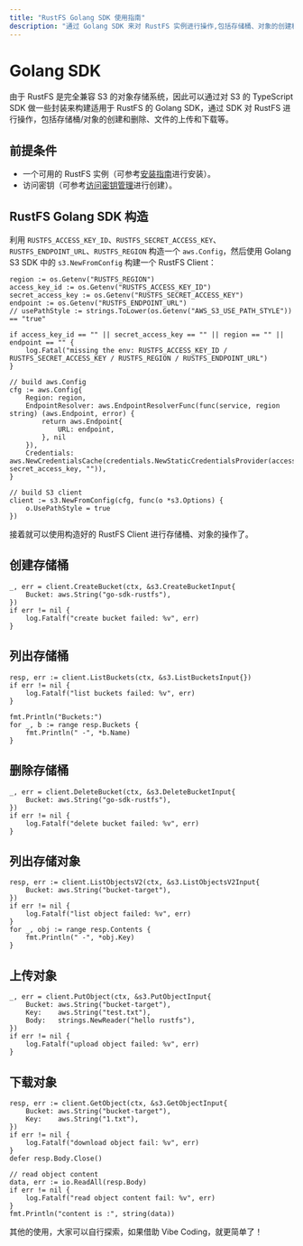 ```yaml
---
title: "RustFS Golang SDK 使用指南"
description: "通过 Golang SDK 来对 RustFS 实例进行操作,包括存储桶、对象的创建和删除."
---
```


# Golang SDK

由于 RustFS 是完全兼容 S3 的对象存储系统，因此可以通过对 S3 的 TypeScript SDK 做一些封装来构建适用于 RustFS 的 Golang SDK，通过 SDK 对 RustFS 进行操作，包括存储桶/对象的创建和删除、文件的上传和下载等。

## 前提条件

- 一个可用的 RustFS 实例（可参考[安装指南](../../installation/index.md)进行安装）。
- 访问密钥（可参考[访问密钥管理](../../administration/iam/access-token.md)进行创建）。

## RustFS Golang SDK 构造

利用 `RUSTFS_ACCESS_KEY_ID`、`RUSTFS_SECRET_ACCESS_KEY`、`RUSTFS_ENDPOINT_URL`、`RUSTFS_REGION` 构造一个 `aws.Config`，然后使用 Golang S3 SDK 中的 `s3.NewFromConfig` 构建一个 RustFS Client：

```
region := os.Getenv("RUSTFS_REGION")
access_key_id := os.Getenv("RUSTFS_ACCESS_KEY_ID")
secret_access_key := os.Getenv("RUSTFS_SECRET_ACCESS_KEY")
endpoint := os.Getenv("RUSTFS_ENDPOINT_URL")
// usePathStyle := strings.ToLower(os.Getenv("AWS_S3_USE_PATH_STYLE")) == "true"

if access_key_id == "" || secret_access_key == "" || region == "" || endpoint == "" {
    log.Fatal("missing the env: RUSTFS_ACCESS_KEY_ID / RUSTFS_SECRET_ACCESS_KEY / RUSTFS_REGION / RUSTFS_ENDPOINT_URL")
}

// build aws.Config
cfg := aws.Config{
    Region: region,
    EndpointResolver: aws.EndpointResolverFunc(func(service, region string) (aws.Endpoint, error) {
        return aws.Endpoint{
            URL: endpoint,
        }, nil
    }),
    Credentials: aws.NewCredentialsCache(credentials.NewStaticCredentialsProvider(access_key_id, secret_access_key, "")),
}

// build S3 client
client := s3.NewFromConfig(cfg, func(o *s3.Options) {
    o.UsePathStyle = true
})
```

接着就可以使用构造好的 RustFS Client 进行存储桶、对象的操作了。


## 创建存储桶

```
_, err = client.CreateBucket(ctx, &s3.CreateBucketInput{
    Bucket: aws.String("go-sdk-rustfs"),
})
if err != nil {
    log.Fatalf("create bucket failed: %v", err)
}
```

## 列出存储桶

```
resp, err := client.ListBuckets(ctx, &s3.ListBucketsInput{})
if err != nil {
    log.Fatalf("list buckets failed: %v", err)
}

fmt.Println("Buckets:")
for _, b := range resp.Buckets {
    fmt.Println(" -", *b.Name)
}
```

## 删除存储桶

```
_, err = client.DeleteBucket(ctx, &s3.DeleteBucketInput{
    Bucket: aws.String("go-sdk-rustfs"),
})
if err != nil {
    log.Fatalf("delete bucket failed: %v", err)
}
```

## 列出存储对象

```
resp, err := client.ListObjectsV2(ctx, &s3.ListObjectsV2Input{
    Bucket: aws.String("bucket-target"),
})
if err != nil {
    log.Fatalf("list object failed: %v", err)
}
for _, obj := range resp.Contents {
    fmt.Println(" -", *obj.Key)
}
```

## 上传对象

```
_, err = client.PutObject(ctx, &s3.PutObjectInput{
    Bucket: aws.String("bucket-target"),
    Key:    aws.String("test.txt"),
    Body:   strings.NewReader("hello rustfs"),
})
if err != nil {
    log.Fatalf("upload object failed: %v", err)
}
```

## 下载对象

```
resp, err := client.GetObject(ctx, &s3.GetObjectInput{
    Bucket: aws.String("bucket-target"),
    Key:    aws.String("1.txt"),
})
if err != nil {
    log.Fatalf("download object fail: %v", err)
}
defer resp.Body.Close()

// read object content
data, err := io.ReadAll(resp.Body)
if err != nil {
    log.Fatalf("read object content fail: %v", err)
}
fmt.Println("content is :", string(data))
```

其他的使用，大家可以自行探索，如果借助 Vibe Coding，就更简单了！